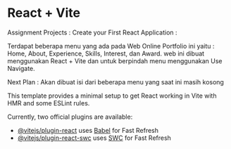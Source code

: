 # React + Vite

Assignment Projects : Create your First React Application :

Terdapat beberapa menu yang ada pada Web Online Portfolio ini yaitu : Home, About, Experience, Skills, Interest, dan Award. web ini dibuat menggunakan React + Vite dan untuk berpindah menu menggunakan Use Navigate.

Next Plan : Akan dibuat isi dari beberapa menu yang saat ini masih kosong


This template provides a minimal setup to get React working in Vite with HMR and some ESLint rules.

Currently, two official plugins are available:

- [@vitejs/plugin-react](https://github.com/vitejs/vite-plugin-react/blob/main/packages/plugin-react/README.md) uses [Babel](https://babeljs.io/) for Fast Refresh
- [@vitejs/plugin-react-swc](https://github.com/vitejs/vite-plugin-react-swc) uses [SWC](https://swc.rs/) for Fast Refresh
